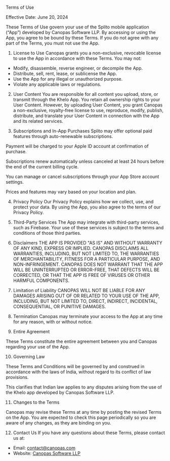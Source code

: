 Terms of Use

Effective Date: June 20, 2024

These Terms of Use govern your use of the Splito mobile application (“App”) developed by Canopas Software LLP. By accessing or using the App, you agree to be bound by these Terms. If you do not agree with any part of the Terms, you must not use the App.

1. License to Use
Canopas grants you a non-exclusive, revocable license to use the App in accordance with these Terms. You may not:

- Modify, disassemble, reverse engineer, or decompile the App.
- Distribute, sell, rent, lease, or sublicense the App.
- Use the App for any illegal or unauthorized purpose.
- Violate any applicable laws or regulations.

2. User Content
You are responsible for all content you upload, store, or transmit through the Khelo App. You retain all ownership rights to your User Content. However, by uploading User Content, you grant Canopas a non-exclusive, royalty-free license to use, reproduce, modify, publish, distribute, and translate your User Content in connection with the App and its related services.

3. Subscriptions and In-App Purchases
Splito may offer optional paid features through auto-renewable subscriptions.

Payment will be charged to your Apple ID account at confirmation of purchase.

Subscriptions renew automatically unless canceled at least 24 hours before the end of the current billing cycle.

You can manage or cancel subscriptions through your App Store account settings.

Prices and features may vary based on your location and plan.

4. Privacy Policy
Our Privacy Policy explains how we collect, use, and protect your data. By using the App, you also agree to the terms of our Privacy Policy.

5. Third-Party Services
The App may integrate with third-party services, such as Firebase. Your use of these services is subject to the terms and conditions of those third parties.

6. Disclaimers
THE APP IS PROVIDED "AS IS" AND WITHOUT WARRANTY OF ANY KIND, EXPRESS OR IMPLIED. CANOPAS DISCLAIMS ALL WARRANTIES, INCLUDING, BUT NOT LIMITED TO, THE WARRANTIES OF MERCHANTABILITY, FITNESS FOR A PARTICULAR PURPOSE, AND NON-INFRINGEMENT. CANOPAS DOES NOT WARRANT THAT THE APP WILL BE UNINTERRUPTED OR ERROR-FREE, THAT DEFECTS WILL BE CORRECTED, OR THAT THE APP IS FREE OF VIRUSES OR OTHER HARMFUL COMPONENTS.

7. Limitation of Liability
CANOPAS WILL NOT BE LIABLE FOR ANY DAMAGES ARISING OUT OF OR RELATED TO YOUR USE OF THE APP, INCLUDING, BUT NOT LIMITED TO, DIRECT, INDIRECT, INCIDENTAL, CONSEQUENTIAL, OR PUNITIVE DAMAGES.

8. Termination
Canopas may terminate your access to the App at any time for any reason, with or without notice.

9. Entire Agreement

These Terms constitute the entire agreement between you and Canopas regarding your use of the App.

10. Governing Law

These Terms and Conditions will be governed by and construed in accordance with the laws of India, without regard to its conflict of law provisions.

This clarifies that Indian law applies to any disputes arising from the use of the Khelo app developed by Canopas Software LLP.

11. Changes to the Terms

Canopas may revise these Terms at any time by posting the revised Terms on the App. You are expected to check this page periodically so you are aware of any changes, as they are binding on you.

12. Contact Us
If you have any questions about these Terms, please contact us at:

* Email: [contact@canopas.com](mailto:contact@canopas.com)
* Website: [Canopas Software LLP](https://www.canopas.com/)
